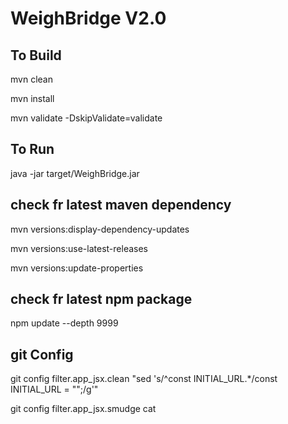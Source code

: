 WeighBridge V2.0
================

## To Build 
mvn clean

mvn install

mvn validate -DskipValidate=validate

## To Run
java -jar target/WeighBridge.jar

## check fr latest maven dependency 
mvn versions:display-dependency-updates
 
mvn versions:use-latest-releases

mvn versions:update-properties

## check fr latest npm package 

npm update --depth 9999

## git Config
git config filter.app_jsx.clean "sed 's/^const INITIAL_URL.*/const INITIAL_URL = "";/g'"

git config filter.app_jsx.smudge cat
